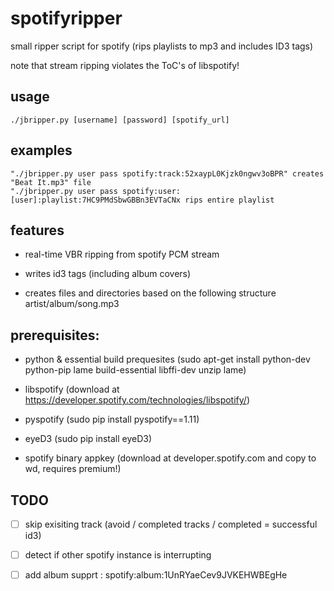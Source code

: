 spotifyripper
=============

small ripper script for spotify (rips playlists to mp3 and includes ID3 tags) 

note that stream ripping violates the ToC's of libspotify!

usage
-----
    ./jbripper.py [username] [password] [spotify_url]

examples
--------
    "./jbripper.py user pass spotify:track:52xaypL0Kjzk0ngwv3oBPR" creates "Beat It.mp3" file
    "./jbripper.py user pass spotify:user:[user]:playlist:7HC9PMdSbwGBBn3EVTaCNx rips entire playlist

features
--------
* real-time VBR ripping from spotify PCM stream

* writes id3 tags (including album covers)

* creates files and directories based on the following structure artist/album/song.mp3

prerequisites:
--------------
* python & essential build prequesites (sudo apt-get install python-dev python-pip lame build-essential libffi-dev unzip lame)

* libspotify (download at https://developer.spotify.com/technologies/libspotify/)

* pyspotify (sudo pip install pyspotify==1.11)

* eyeD3 (sudo pip install eyeD3)

* spotify binary appkey (download at developer.spotify.com and copy to wd, requires premium!)


TODO
----
- [ ] skip exisiting track (avoid / completed tracks / completed = successful id3)
- [ ] detect if other spotify instance is interrupting
- [ ] add album supprt : spotify:album:1UnRYaeCev9JVKEHWBEgHe

